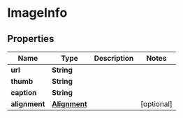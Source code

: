 
# ImageInfo

## Properties
Name | Type | Description | Notes
------------ | ------------- | ------------- | -------------
**url** | **String** |  | 
**thumb** | **String** |  | 
**caption** | **String** |  | 
**alignment** | [**Alignment**](Alignment.md) |  |  [optional]



